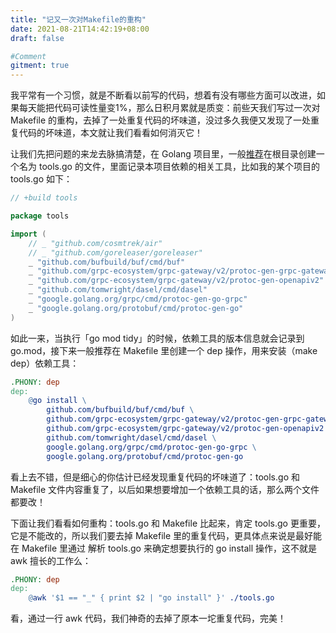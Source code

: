 ```yaml
---
title: "记又一次对Makefile的重构"
date: 2021-08-21T14:42:19+08:00
draft: false

#Comment
gitment: true
---
```


我平常有一个习惯，就是不断看以前写的代码，想着有没有哪些方面可以改进，如果每天能把代码可读性量变​ 1%，那么日积月累就是质变：前些天我们写过一次对 Makefile 的重构，去掉了一处重复代码的坏味道，没过多久我便又发现了一处重复代码的坏味道，本文就让我们看看如何消灭它！

<!--more-->

让我们先把问题的来龙去脉搞清楚，在 Golang 项目里，一般[推荐](https://github.com/golang/go/wiki/Modules#how-can-i-track-tool-dependencies-for-a-module)在根目录创建一个名为 tools.go 的文件，里面记录本项目依赖的相关工具，比如我的某个项目的 tools.go 如下：

```go
// +build tools

package tools

import (
	// _ "github.com/cosmtrek/air"
	// _ "github.com/goreleaser/goreleaser"
	_ "github.com/bufbuild/buf/cmd/buf"
	_ "github.com/grpc-ecosystem/grpc-gateway/v2/protoc-gen-grpc-gateway"
	_ "github.com/grpc-ecosystem/grpc-gateway/v2/protoc-gen-openapiv2"
	_ "github.com/tomwright/dasel/cmd/dasel"
	_ "google.golang.org/grpc/cmd/protoc-gen-go-grpc"
	_ "google.golang.org/protobuf/cmd/protoc-gen-go"
)
```

如此一来，当执行「go mod tidy」的时候，依赖工具的版本信息就会记录到 go.mod，接下来一般推荐在 Makefile 里创建一个 dep 操作，用来安装（make dep）依赖工具：

```makefile
.PHONY: dep
dep:
	@go install \
		github.com/bufbuild/buf/cmd/buf \
		github.com/grpc-ecosystem/grpc-gateway/v2/protoc-gen-grpc-gateway \
		github.com/grpc-ecosystem/grpc-gateway/v2/protoc-gen-openapiv2 \
		github.com/tomwright/dasel/cmd/dasel \
		google.golang.org/grpc/cmd/protoc-gen-go-grpc \
		google.golang.org/protobuf/cmd/protoc-gen-go
```

看上去不错，但是细心的你估计已经发现重复代码的坏味道了：tools.go 和 Makefile 文件内容重复了，以后如果想要增加一个依赖工具的话，那么两个文件都要改！

下面让我们看看如何重构：tools.go 和 Makefile 比起来，肯定 tools.go 更重要，它是不能改的，所以我们要去掉 Makefile 里的重复代码，更具体点来说是最好能在 Makefile 里通过 解析 tools.go 来确定想要执行的 go install 操作，这不就是 awk 擅长的工作么：

```makefile
.PHONY: dep
dep:
	@awk '$1 == "_" { print $2 | "go install" }' ./tools.go
```

看，通过一行 awk 代码，我们神奇的去掉了原本一坨重复代码，完美！
